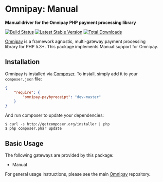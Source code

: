 # Omnipay: Manual

**Manual driver for the Omnipay PHP payment processing library**

[![Build Status](https://travis-ci.org/thephpleague/omnipay-manual.png?branch=master)](https://travis-ci.org/thephpleague/omnipay-manual)
[![Latest Stable Version](https://poser.pugx.org/omnipay/manual/version.png)](https://packagist.org/packages/omnipay/manual)
[![Total Downloads](https://poser.pugx.org/omnipay/manual/d/total.png)](https://packagist.org/packages/omnipay/manual)

[Omnipay](https://github.com/thephpleague/omnipay) is a framework agnostic, multi-gateway payment
processing library for PHP 5.3+. This package implements Manual support for Omnipay.

## Installation

Omnipay is installed via [Composer](http://getcomposer.org/). To install, simply add it
to your `composer.json` file:

```json
{
    "require": {
        "omnipay-paybyreceipt": "dev-master"
    }
}
```

And run composer to update your dependencies:

    $ curl -s http://getcomposer.org/installer | php
    $ php composer.phar update

## Basic Usage

The following gateways are provided by this package:

* Manual

For general usage instructions, please see the main [Omnipay](https://github.com/thephpleague/omnipay)
repository.
